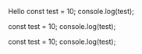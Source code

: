 Hello
const test = 10;
console.log(test);

const test = 10;
console.log(test);

const test = 10;
console.log(test);
